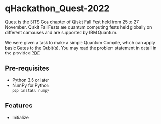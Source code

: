 # qHackathon_Quest-2022

Quest is the BITS Goa chapter of Qiskit Fall Fest held from 25 to 27 November. Qiskit Fall Fests are quantum computing fests held globally on different campuses and are supported by IBM Quantum.  
<br>
We were given a task to make a simple Quantum Compile, which can apply basic Gates to the Qubit(s). You may read the problem statement in detail in the provided [PDF](/Quest%20qHackathon.pdf)

## Pre-requisites
- Python 3.6 or later
- NumPy for Python  
  `
  pip install numpy
  `

## Features
- Initialize 